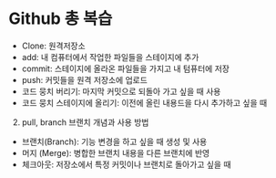 # Github 총 복습

- Clone: 원격저장소
- add: 내 컴퓨터에서 작업한 파일들을 스테이지에 추가
- commit: 스테이지에 올라온 파일들을 가지고 내 텀퓨터에 저장
- push: 커밋들을 원격 저장소에 업로드
- 코드 뭉치 버리기: 마지막 커밋으로 되돌아 가고 싶을 때 사용
- 코드 뭉치 스테이지에 올리기: 이전에 올린 내용드을 다시 추가하고 싶을 때

2. pull, branch 브랜치 개념과 사용 방법

- 브랜치(Branch): 기능 변경을 하고 싶을 때 생성 및 사용
- 머지 (Merge): 병합한 브랜치 내용을 다른 브랜치에 반영
- 체크아웃: 저장소에서 특정 커밋이나 브랜치로 돌아가고 싶을 때
